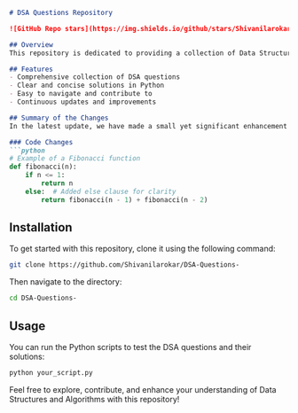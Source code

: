 ```markdown
# DSA Questions Repository

![GitHub Repo stars](https://img.shields.io/github/stars/Shivanilarokar/DSA-Questions-) ![GitHub forks](https://img.shields.io/github/forks/Shivanilarokar/DSA-Questions-) ![GitHub issues](https://img.shields.io/github/issues/Shivanilarokar/DSA-Questions-)

## Overview
This repository is dedicated to providing a collection of Data Structures and Algorithms (DSA) questions and their solutions. It serves as a resource for developers and students looking to enhance their understanding of DSA concepts through practical coding examples.

## Features
- Comprehensive collection of DSA questions
- Clear and concise solutions in Python
- Easy to navigate and contribute to
- Continuous updates and improvements

## Summary of the Changes
In the latest update, we have made a small yet significant enhancement to the Fibonacci function. An `else` clause has been added for clarity in the recursive logic. This improvement enhances the readability and maintainability of the code.

### Code Changes
```python
# Example of a Fibonacci function
def fibonacci(n):
    if n <= 1:
        return n
    else:  # Added else clause for clarity
        return fibonacci(n - 1) + fibonacci(n - 2)
```

## Installation
To get started with this repository, clone it using the following command:
```bash
git clone https://github.com/Shivanilarokar/DSA-Questions-
```
Then navigate to the directory:
```bash
cd DSA-Questions-
```

## Usage
You can run the Python scripts to test the DSA questions and their solutions:
```bash
python your_script.py
```

Feel free to explore, contribute, and enhance your understanding of Data Structures and Algorithms with this repository!

```